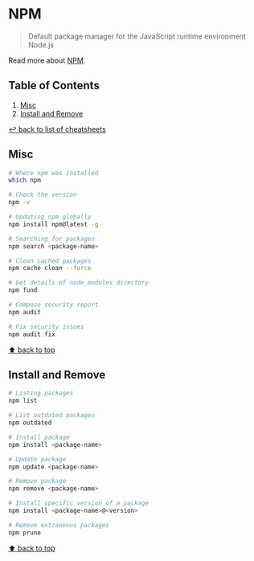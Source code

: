 # NPM
> Default package manager for the JavaScript runtime environment Node.js

Read more about [NPM](https://www.npmjs.com/).

## Table of Contents

1. [Misc](#misc)
1. [Install and Remove](#install-and-remove)

[↩ back to list of cheatsheets](README.md#list-of-cheatsheets)

## Misc

```bash
# Where npm was installed
which npm

# Check the version
npm -v

# Updating npm globally
npm install npm@latest -g

# Searching for packages
npm search <package-name>

# Clean cached packages
npm cache clean --force

# Get details of node_modules directory
npm fund

# Compose security report
npm audit

# Fix security issues
npm audit fix
```

[⬆ back to top](#table-of-contents)

## Install and Remove

```bash
# Listing packages
npm list

# List outdated packages
npm outdated

# Install package
npm install <package-name>

# Update package
npm update <package-name>

# Remove package
npm remove <package-name>

# Install specific version of a package
npm install <package-name>@<version>

# Remove extraneous packages
npm prune
```

[⬆ back to top](#table-of-contents)
